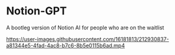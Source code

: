 # Notion-GPT
A bootleg version of Notion AI for people who are on the waitlist

https://user-images.githubusercontent.com/16181813/212930837-a81344e5-4fad-4ac8-b7c6-8b5e0115b6ad.mp4
